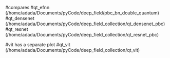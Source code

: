 #compares
#qt_efnn (/home/adada/Documents/pyCode/deep_field/pbc_bn_double_quantum)
#qt_densenet (/home/adada/Documents/pyCode/deep_field_collection/qt_densenet_pbc)
#qt_resnet (/home/adada/Documents/pyCode/deep_field_collection/qt_resnet_pbc)

#vit has a separate plot
#qt_vit (/home/adada/Documents/pyCode/deep_field_collection/qt_vit)
